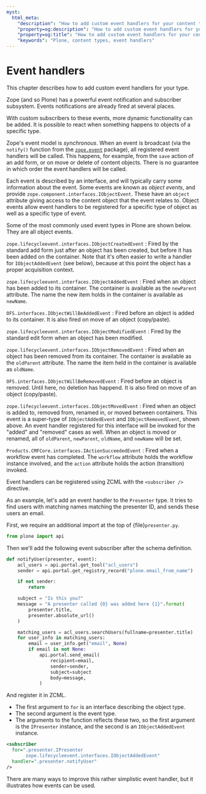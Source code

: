 ```yaml
---
myst:
  html_meta:
    "description": "How to add custom event handlers for your content types"
    "property=og:description": "How to add custom event handlers for your content types"
    "property=og:title": "How to add custom event handlers for your content types"
    "keywords": "Plone, content types, event handlers"
---
```


# Event handlers

This chapter describes how to add custom event handlers for your type.

Zope (and so Plone) has a powerful event notification and subscriber subsystem.
Events notifications are already fired at several places.

With custom subscribers to these events, more dynamic functionality can be added.
It is possible to react when something happens to objects of a specific type.

Zope's event model is *synchronous*.
When an event is broadcast (via the `notify()` function from the [`zope.event`](https://pypi.org/project/zope.event/) package), all registered event handlers will be called.
This happens, for example, from the `save` action of an add form, or on move or delete of content objects.
There is no guarantee in which order the event handlers will be called.

Each event is described by an interface, and will typically carry some information about the event.
Some events are known as *object events*, and provide `zope.component.interfaces.IObjectEvent`.
These have an `object` attribute giving access to the content object that the event relates to.
Object events allow event handlers to be registered for a specific type of object as well as a specific type of event.

Some of the most commonly used event types in Plone are shown below.
They are all object events.

`zope.lifecycleevent.interfaces.IObjectCreatedEvent`
:   Fired by the standard add form just after an object has been created, but before it has been added on the container.
    Note that it's often easier to write a handler for `IObjectAddedEvent` (see below), because at this point the object has a proper acquisition context.

`zope.lifecycleevent.interfaces.IObjectAddedEvent`
:   Fired when an object has been added to its container.
    The container is available as the `newParent` attribute.
    The name the new item holds in the container is available as `newName`.

`OFS.interfaces.IObjectWillBeAddedEvent`
:   Fired before an object is added to its container.
    It is also fired on move of an object (copy/paste).

`zope.lifecycleevent.interfaces.IObjectModifiedEvent`
:   Fired by the standard edit form when an object has been modified.

`zope.lifecycleevent.interfaces.IObjectRemovedEvent`
:   Fired when an object has been removed from its container.
    The container is available as the `oldParent` attribute.
    The name the item held in the container is available as `oldName`.

`OFS.interfaces.IObjectWillBeRemovedEvent`
:   Fired before an object is removed.
    Until here, no deletion has happend.
    It is also fired on move of an object (copy/paste).

`zope.lifecycleevent.interfaces.IObjectMovedEvent`
:   Fired when an object is added to, removed from, renamed in, or moved between containers.
    This event is a super-type of `IObjectAddedEvent` and `IObjectRemovedEvent`, shown above.
    An event handler registered for this interface will be invoked for the "added" and "removed" cases as well.
    When an object is moved or renamed, all of `oldParent`, `newParent`, `oldName`, and `newName` will be set.

`Products.CMFCore.interfaces.IActionSucceededEvent`
:   Fired when a workflow event has completed.
    The `workflow` attribute holds the workflow instance involved, and the `action` attribute holds the action (transition) invoked.

Event handlers can be registered using ZCML with the `<subscriber />` directive.

As an example, let's add an event handler to the `Presenter` type.
It tries to find users with matching names matching the presenter ID, and sends these users an email.

First, we require an additional import at the top of {file}`presenter.py`.

```python
from plone import api
```

Then we'll add the following event subscriber after the schema definition.

```python
def notifyUser(presenter, event):
    acl_users = api.portal.get_tool("acl_users")
    sender = api.portal.get_registry_record("plone.email_from_name")

    if not sender:
        return

    subject = "Is this you?"
    message = "A presenter called {0} was added here {1}".format(
        presenter.title,
        presenter.absolute_url()
    )

    matching_users = acl_users.searchUsers(fullname=presenter.title)
    for user_info in matching_users:
        email = user_info.get("email", None)
        if email is not None:
            api.portal.send_email(
                recipient=email,
                sender=sender,
                subject=subject
                body=message,
            )
```

And register it in ZCML.

-   The first argument to `for` is an interface describing the object type.
-   The second argument is the event type.
-   The arguments to the function reflects these two, so the first argument is the `IPresenter` instance, and the second is an `IObjectAddedEvent` instance.

```xml
<subscriber
  for=".presenter.IPresenter
       zope.lifecycleevent.interfaces.IObjectAddedEvent"
  handler=".presenter.notifyUser"
/>
```

There are many ways to improve this rather simplistic event handler, but it illustrates how events can be used.
